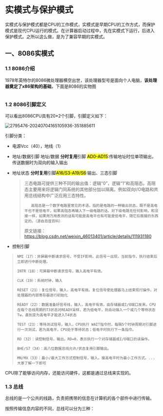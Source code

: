 # 实模式与保护模式

实模式与保护模式都是CPU的工作模式，实模式是早期CPU的工作方式，而保护模式是现代CPU运行的模式。在计算器启动过程中，先在实模式下运行，后进入保护模式。之所以这么做，是为了兼容早期的实模式。

## 一、8086实模式

### 1.1 8086介绍

1978年英特尔的8086微处理器横空出世，该处理器型号是面向个人电脑，**该处理器奠定了x86架构的基础**，下面是8086的实物图

<img title="" src="https://img.ithome.com/newsuploadfiles/2024/6/a989b181-cf03-40ea-bf63-71a3416d0e76.jpg?x-bce-process=image/format,f_avif" alt="" data-align="inline">

### 1.2 8086引脚定义

可以看出8086CPU具有20*2个引脚，引脚定义如下：

<img src="https://img2024.cnblogs.com/blog/2795476/202407/2795476-20240704165105936-351885611.png" title="" alt="2795476-20240704165105936-351885611" data-align="center">

引脚分类：

+ 电源Vcc（40），地线（1）

+ 地址/数据引脚
  地址/数据 **分时复用**引脚 <mark>AD0-AD15</mark>:传输地址时位单项输出，传送数据时为双向的输入输出

+ 地址状态
  **分时复用**引脚<mark>A16/S3-A19/S6</mark>:输出、三态引脚
  
  > 三态电路可提供三种不同的输出值：逻辑“0”，逻辑“1”和高阻态。高阻态主要用来将逻辑门同系统的其他部分加以隔离。例如双向I/O电路和共用总线结构中广泛应用三态特性。
  > 
  >        高阻态是一个数字电路里常见的术语，指的是电路的一种输出状态，既不是高电平也不是低电平，如果高阻态再输入下一级电路的话，对下级电路无任何影响，和没接一样，如果用万用表测的话有可能是高电平也有可能是低电平，随它后面接的东西定的。（源自百度百科）
  > 
  > 原文链接：https://blog.csdn.net/weixin_46013401/article/details/111931180

+ 控制引脚

> ```
> NMI（17）：非屏蔽中断请求信号，不受IF影响，此信号一出现，当前指令，执行结束后立即进行中断处理。
> 
> INTR（18）：可屏蔽中断请求信号，输入高电平有效。
> 
> CLK（19）：系统时钟，输入
> 
> RESET（21）：复位信号，输入，高电平有效。复位信号使处理器马上结束现行操作，对处理器的内部寄存器进行初始化
> 
> READY（22）：数据准备好信号线，输入，高电平有效，由存储器或I/O端口发来。CPU在每个总线周期的T3状态对READY采样，若为低电平，则自动插入一个或几个等待状态Tw，直到变为高电平才能进入T4状态
> 
> TEST（23）：等待测试信号，输入，CPU执行 WAIT指令时，每隔5个时钟周期对引脚进行一次测试，若为高电平，CPU处于等待状态；低电平时执行下一条指令。
> 
> RD（32）：读控制信号，输出。RD=0，表示执行一个对存储器或I/O端口的读操作。
> 
> BHE/S7（34）：高八位数据总线允许/状态复用引脚输出。
> 
> MN/MX（33）：最小/最大工作方式控制信号，输入。接高电平时为最小工作方式。...大家了解一下即可
> ```

CPU除了能够访问内存，还能访问硬件，这都是通过总线来实现的。

### 1.3 总线

总线的是一个公共的线路，负责把携带的信息在计算机的各个部件中进行传输。

按照传输信息内容的不同，总线可以分为三种：




